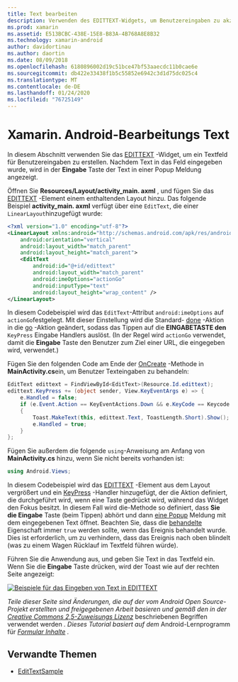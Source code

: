 ```yaml
---
title: Text bearbeiten
description: Verwenden des EDITTEXT-Widgets, um Benutzereingaben zu akzeptieren.
ms.prod: xamarin
ms.assetid: E513BCBC-438E-15E8-B83A-4B768A8E8B32
ms.technology: xamarin-android
author: davidortinau
ms.author: daortin
ms.date: 08/09/2018
ms.openlocfilehash: 6180896002d19c51bce47bf53aaecdc11b0cae6e
ms.sourcegitcommit: db422e33438f1b5c55852e6942c3d1d75dc025c4
ms.translationtype: MT
ms.contentlocale: de-DE
ms.lasthandoff: 01/24/2020
ms.locfileid: "76725149"
---
```

# <a name="xamarinandroid-edit-text"></a>Xamarin. Android-Bearbeitungs Text

In diesem Abschnitt verwenden Sie das [EDITTEXT](xref:Android.Widget.EditText) -Widget, um ein Textfeld für Benutzereingaben zu erstellen. Nachdem Text in das Feld eingegeben wurde, wird in der **Eingabe** Taste der Text in einer Popup Meldung angezeigt.

Öffnen Sie **Resources/Layout/activity_main. axml** , und fügen Sie das [EDITTEXT](xref:Android.Widget.EditText) -Element einem enthaltenden Layout hinzu. Das folgende Beispiel **activity_main. axml** verfügt über eine `EditText`, die einer `LinearLayout`hinzugefügt wurde:

```xml
<?xml version="1.0" encoding="utf-8"?>
<LinearLayout xmlns:android="http://schemas.android.com/apk/res/android"
    android:orientation="vertical"
    android:layout_width="match_parent"
    android:layout_height="match_parent">
    <EditText
        android:id="@+id/edittext"
        android:layout_width="match_parent"
        android:imeOptions="actionGo"
        android:inputType="text"
        android:layout_height="wrap_content" />
</LinearLayout>
```

In diesem Codebeispiel wird das `EditText`-Attribut `android:imeOptions` auf `actionGo`festgelegt. Mit dieser Einstellung wird die Standard- [done](https://developer.android.com/reference/android/view/inputmethod/EditorInfo#IME_ACTION_DONE) -Aktion in die [go](https://developer.android.com/reference/android/view/inputmethod/EditorInfo#IME_ACTION_GO) -Aktion geändert, sodass das Tippen auf die **EINGABETASTE den** `KeyPress` Eingabe Handlers auslöst.
(In der Regel wird `actionGo` verwendet, damit die **Eingabe** Taste den Benutzer zum Ziel einer URL, die eingegeben wird, verwendet.)

Fügen Sie den folgenden Code am Ende der [OnCreate](xref:Android.App.Activity.OnCreate*) -Methode in **MainActivity.cs**ein, um Benutzer Texteingaben zu behandeln:

```csharp
EditText edittext = FindViewById<EditText>(Resource.Id.edittext);
edittext.KeyPress += (object sender, View.KeyEventArgs e) => {
    e.Handled = false;
    if (e.Event.Action == KeyEventActions.Down && e.KeyCode == Keycode.Enter)
    {
        Toast.MakeText(this, edittext.Text, ToastLength.Short).Show();
        e.Handled = true;
    }
};
```

Fügen Sie außerdem die folgende `using`-Anweisung am Anfang von **MainActivity.cs** hinzu, wenn Sie nicht bereits vorhanden ist:

```csharp
using Android.Views;
```

In diesem Codebeispiel wird das [EDITTEXT](xref:Android.Widget.EditText) -Element aus dem Layout vergrößert und ein [KeyPress](xref:Android.Views.View.KeyPress) -Handler hinzugefügt, der die Aktion definiert, die durchgeführt wird, wenn eine Taste gedrückt wird, während das Widget den Fokus besitzt. In diesem Fall wird die-Methode so definiert, dass **Sie die Eingabe** Taste (beim Tippen) abhört und dann [eine Popup](xref:Android.Widget.Toast) Meldung mit dem eingegebenen Text öffnet. Beachten Sie, dass die [behandelte](xref:Android.Views.View.KeyEventArgs.Handled) Eigenschaft immer `true` werden sollte, wenn das Ereignis behandelt wurde. Dies ist erforderlich, um zu verhindern, dass das Ereignis nach oben blindelt (was zu einem Wagen Rücklauf im Textfeld führen würde).

Führen Sie die Anwendung aus, und geben Sie Text in das Textfeld ein. Wenn Sie die **Eingabe** Taste drücken, wird der Toast wie auf der rechten Seite angezeigt:

[![Beispiele für das Eingeben von Text in EDITTEXT](edit-text-images/edit-text-sml.png)](edit-text-images/edit-text.png#lightbox)

*Teile dieser Seite sind Änderungen, die auf der vom Android Open Source-Projekt erstellten und freigegebenen Arbeit basieren und gemäß den in der* [*Creative Commons 2,5-Zuweisungs Lizenz*](https://creativecommons.org/licenses/by/2.5/) beschriebenen Begriffen verwendet werden *. Dieses Tutorial basiert auf dem* Android-Lernprogramm für [*Formular Inhalte*](https://developer.android.com/resources/tutorials/views/hello-formstuff.html) *.*

## <a name="related-links"></a>Verwandte Themen

- [EditTextSample](https://docs.microsoft.com/samples/xamarin/monodroid-samples/userinterface-edittextsample)
